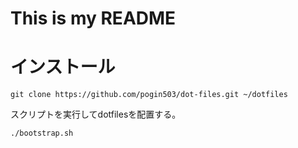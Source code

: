 # This is my README

# インストール

```
git clone https://github.com/pogin503/dot-files.git ~/dotfiles
```

スクリプトを実行してdotfilesを配置する。

```
./bootstrap.sh
```
